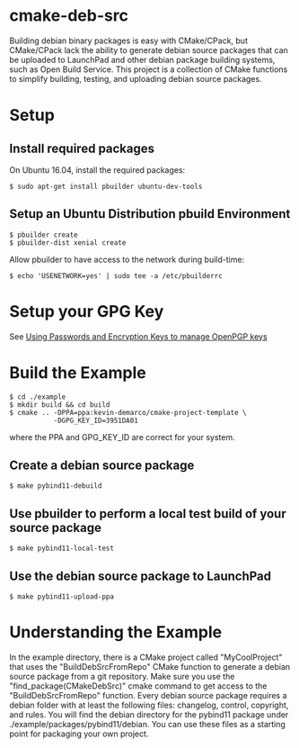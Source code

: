 # cmake-deb-src

Building debian binary packages is easy with CMake/CPack, but CMake/CPack lack
the ability to generate debian source packages that can be uploaded to
LaunchPad and other debian package building systems, such as Open Build
Service. This project is a collection of CMake functions to simplify building,
testing, and uploading debian source packages.

# Setup

## Install required packages

On Ubuntu 16.04, install the required packages:

    $ sudo apt-get install pbuilder ubuntu-dev-tools

## Setup an Ubuntu Distribution pbuild Environment

    $ pbuilder create
    $ pbuilder-dist xenial create

Allow pbuilder to have access to the network during build-time:

    $ echo 'USENETWORK=yes' | sudo tee -a /etc/pbuilderrc



# Setup your GPG Key

See [Using Passwords and Encryption Keys to manage OpenPGP keys](https://help.launchpad.net/YourAccount/ImportingYourPGPKey)

# Build the Example

    $ cd ./example
    $ mkdir build && cd build
    $ cmake .. -DPPA=ppa:kevin-demarco/cmake-project-template \
               -DGPG_KEY_ID=3951DA01

where the PPA and GPG\_KEY\_ID are correct for your system.

## Create a debian source package

    $ make pybind11-debuild

## Use pbuilder to perform a local test build of your source package

    $ make pybind11-local-test

## Use the debian source package to LaunchPad

    $ make pybind11-upload-ppa

# Understanding the Example

In the example directory, there is a CMake project called "MyCoolProject" that
uses the "BuildDebSrcFromRepo" CMake function to generate a debian source
package from a git repository. Make sure you use the
"find_package(CMakeDebSrc)" cmake command to get access to the
"BuildDebSrcFromRepo" function. Every debian source package requires a debian
folder with at least the following files: changelog, control, copyright, and
rules. You will find the debian directory for the pybind11 package under
./example/packages/pybind11/debian. You can use these files as a starting point
for packaging your own project.
